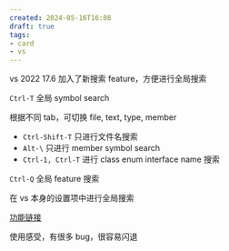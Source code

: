 ```yaml
---
created: 2024-05-16T16:08
draft: true
tags: 
- card
- vs
---
```


vs 2022 17.6 加入了新搜索 feature，方便进行全局搜索

`Ctrl-T` 全局 symbol search

根据不同 tab，可切换 file, text, type, member
- `Ctrl-Shift-T` 只进行文件名搜索
- `Alt-\` 只进行 member symbol search
- `Ctrl-1, Ctrl-T` 进行 class enum interface name 搜索

`Ctrl-Q` 全局 feature 搜索

在 vs 本身的设置项中进行全局搜索

[功能链接](https://devblogs.microsoft.com/visualstudio/introducing-a-new-way-to-search-your-code-and-visual-studio-features/)


使用感受，有很多 bug，很容易闪退

